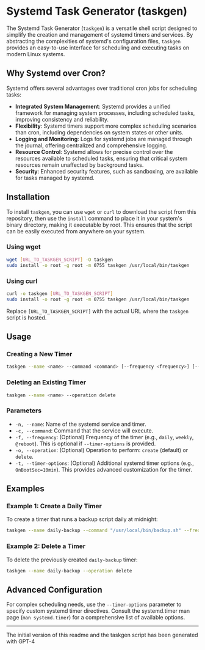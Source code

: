 # Systemd Task Generator (taskgen)

The Systemd Task Generator (`taskgen`) is a versatile shell script designed to simplify the creation and management of systemd timers and services. By abstracting the complexities of systemd's configuration files, `taskgen` provides an easy-to-use interface for scheduling and executing tasks on modern Linux systems.

## Why Systemd over Cron?

Systemd offers several advantages over traditional cron jobs for scheduling tasks:

- **Integrated System Management**: Systemd provides a unified framework for managing system processes, including scheduled tasks, improving consistency and reliability.
- **Flexibility**: Systemd timers support more complex scheduling scenarios than cron, including dependencies on system states or other units.
- **Logging and Monitoring**: Logs for systemd jobs are managed through the journal, offering centralized and comprehensive logging.
- **Resource Control**: Systemd allows for precise control over the resources available to scheduled tasks, ensuring that critical system resources remain unaffected by background tasks.
- **Security**: Enhanced security features, such as sandboxing, are available for tasks managed by systemd.

## Installation

To install `taskgen`, you can use `wget` or `curl` to download the script from this repository, then use the `install` command to place it in your system's binary directory, making it executable by root. This ensures that the script can be easily executed from anywhere on your system.

### Using wget

```bash
wget [URL_TO_TASKGEN_SCRIPT] -O taskgen
sudo install -o root -g root -m 0755 taskgen /usr/local/bin/taskgen
```

### Using curl

```bash
curl -o taskgen [URL_TO_TASKGEN_SCRIPT]
sudo install -o root -g root -m 0755 taskgen /usr/local/bin/taskgen
```

Replace `[URL_TO_TASKGEN_SCRIPT]` with the actual URL where the `taskgen` script is hosted.

## Usage

### Creating a New Timer

```bash
taskgen --name <name> --command <command> [--frequency <frequency>] [--timer-options <options>] [--operation create]
```

### Deleting an Existing Timer

```bash
taskgen --name <name> --operation delete
```

### Parameters

- `-n, --name`: Name of the systemd service and timer.
- `-c, --command`: Command that the service will execute.
- `-f, --frequency`: (Optional) Frequency of the timer (e.g., `daily`, `weekly`, `@reboot`). This is optional if `--timer-options` is provided.
- `-o, --operation`: (Optional) Operation to perform: `create` (default) or `delete`.
- `-t, --timer-options`: (Optional) Additional systemd timer options (e.g., `OnBootSec=10min`). This provides advanced customization for the timer.

## Examples

### Example 1: Create a Daily Timer

To create a timer that runs a backup script daily at midnight:

```bash
taskgen --name daily-backup --command "/usr/local/bin/backup.sh" --frequency daily
```

### Example 2: Delete a Timer

To delete the previously created `daily-backup` timer:

```bash
taskgen --name daily-backup --operation delete
```

## Advanced Configuration

For complex scheduling needs, use the `--timer-options` parameter to specify custom systemd timer directives. Consult the systemd.timer man page (`man systemd.timer`) for a comprehensive list of available options.

---

The initial version of this readme and the taskgen script has been generated with GPT-4
